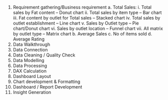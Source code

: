 1)	Requirement gathering/Business requirement
a.	Total Sales:
i.	Total sales by Fat content – Donut chart
ii.	Total sales by item type – Bar chart
iii.	Fat content by outlet for Total sales – Stacked chart
iv.	Total sales by outlet establishment – Line chart
v.	Sales by Outlet type – Pie chart/Donut chart
vi.	Sales by outlet location – Funnel chart
vii.	All matrix by outlet type – Matrix chart
b.	Average Sales
c.	No of items sold
d.	Average Rating
2)	Data Walkthrough
3)	Data Connection
4)	Data Cleaning / Quality Check
5)	Data Modelling
6)	Data Processing
7)	DAX Calculation
8)	Dashboard Layout
9)	Chart development & Formatting
10)	Dashboard / Report Development
11)	Insight Generation
